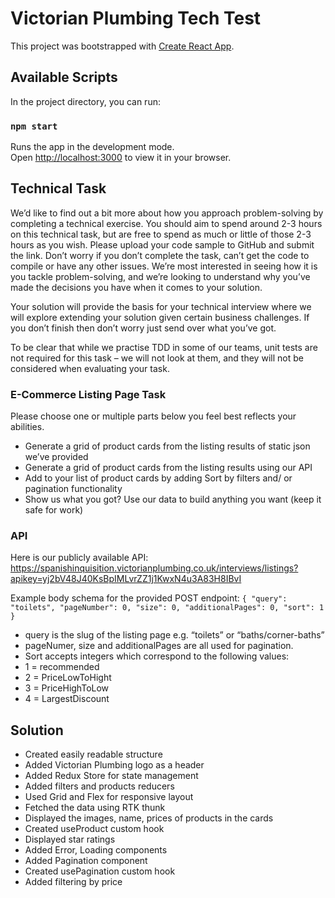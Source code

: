 # Victorian Plumbing Tech Test

This project was bootstrapped with [Create React App](https://github.com/facebook/create-react-app).

## Available Scripts

In the project directory, you can run:

### `npm start`

Runs the app in the development mode.\
Open [http://localhost:3000](http://localhost:3000) to view it in your browser.

## Technical Task

We’d like to find out a bit more about how you approach problem-solving by completing a technical exercise. You should aim to spend around 2-3 hours on this technical task, but are free to spend as much or little of those 2-3 hours as you wish. Please upload your code sample to GitHub and submit the link. Don’t worry if you don’t complete the task, can’t get the code to compile or have any other issues. We’re most interested in seeing how it is you tackle problem-solving, and we’re looking to understand why you’ve made the decisions you have when it comes to your solution.

Your solution will provide the basis for your technical interview where we will explore extending your solution given certain business challenges. If you don’t finish then don’t worry just send over what you’ve got.

To be clear that while we practise TDD in some of our teams, unit tests are not required for this task – we will not look at them, and they will not be considered when evaluating your task.

### E-Commerce Listing Page Task

Please choose one or multiple parts below you feel best reflects your abilities.

- Generate a grid of product cards from the listing results of static json we’ve provided
- Generate a grid of product cards from the listing results using our API
- Add to your list of product cards by adding Sort by filters and/ or pagination functionality
- Show us what you got? Use our data to build anything you want (keep it safe for work)

### API

Here is our publicly available API: https://spanishinquisition.victorianplumbing.co.uk/interviews/listings?apikey=yj2bV48J40KsBpIMLvrZZ1j1KwxN4u3A83H8IBvI

Example body schema for the provided POST endpoint:
`{
  "query": "toilets",
  "pageNumber": 0,
  "size": 0,
  "additionalPages": 0,
  "sort": 1
}`

- query is the slug of the listing page e.g. “toilets” or “baths/corner-baths”
- pageNumer, size and additionalPages are all used for pagination.
- Sort accepts integers which correspond to the following values:
- 1 = recommended
- 2 = PriceLowToHight
- 3 = PriceHighToLow
- 4 = LargestDiscount

## Solution

- Created easily readable structure
- Added Victorian Plumbing logo as a header
- Added Redux Store for state management
- Added filters and products reducers
- Used Grid and Flex for responsive layout
- Fetched the data using RTK thunk
- Displayed the images, name, prices of products in the cards
- Created useProduct custom hook
- Displayed star ratings
- Added Error, Loading components
- Added Pagination component
- Created usePagination custom hook
- Added filtering by price

